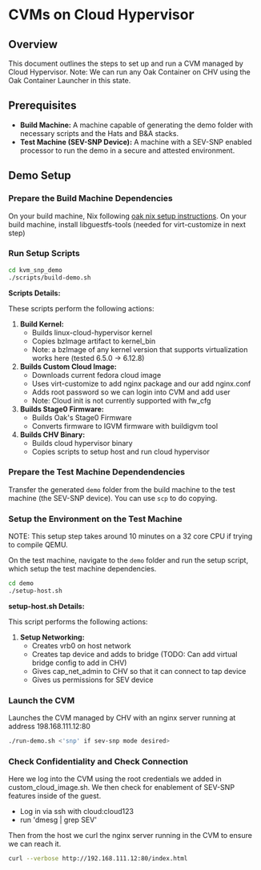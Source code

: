 # CVMs on Cloud Hypervisor

## Overview

This document outlines the steps to set up and run a CVM managed by Cloud Hypervisor.
Note: We can run any Oak Container on CHV using the Oak Container Launcher in this state.

## Prerequisites

- **Build Machine:** A machine capable of generating the demo folder with necessary scripts and the Hats and B&A stacks.
- **Test Machine (SEV-SNP Device):** A machine with a SEV-SNP enabled processor to run the demo in a secure and attested environment.

## Demo Setup

### Prepare the Build Machine Dependencies
On your build machine, Nix following [oak nix setup instructions](https://github.com/project-oak/oak/blob/main/docs/development.md#install-nix).
On your build machine, install libguestfs-tools (needed for virt-customize in next step)

### Run Setup Scripts

```bash
cd kvm_snp_demo
./scripts/build-demo.sh
```

**Scripts Details:**

These scripts perform the following actions:

1.  **Build Kernel:**
    - Builds linux-cloud-hypervisor kernel
    - Copies bzImage artifact to kernel_bin
    - Note: a bzImage of any kernel version that supports virtualization works here (tested 6.5.0 -> 6.12.8)
2.  **Builds Custom Cloud Image:**
    - Downloads current fedora cloud image
    - Uses virt-customize to add nginx package and our add nginx.conf
    - Adds root password so we can login into CVM and add user
    - Note: Cloud init is not currently supported with fw_cfg
3. **Builds Stage0 Firmware:**
    - Builds Oak's Stage0 Firmware
    - Converts firmware to IGVM firmware with buildigvm tool
4. **Builds CHV Binary:**
    - Builds cloud hypervisor binary
    - Copies scripts to setup host and run cloud hypervisor

### Prepare the Test Machine Dependendencies

Transfer the generated `demo` folder from the build machine to the test machine (the SEV-SNP device). You can use `scp` to do copying.

### Setup the Environment on the Test Machine

NOTE: This setup step takes around 10 minutes on a 32 core CPU if trying to compile QEMU.

On the test machine, navigate to the `demo` folder and run the setup script,
which setup the test machine dependencies.

```bash
cd demo
./setup-host.sh
```

**setup-host.sh Details:**

This script performs the following actions:

1.  **Setup Networking:**
    - Creates vrb0 on host network
    - Creates tap device and adds to bridge (TODO: Can add virtual bridge config to add in CHV)
    - Gives cap_net_admin to CHV so that it can connect to tap device
    - Gives us permissions for SEV device

### Launch the CVM

Launches the CVM managed by CHV with an nginx server running at address 198.168.111.12:80

```bash
./run-demo.sh <'snp' if sev-snp mode desired>
```

### Check Confidentiality and Check Connection

Here we log into the CVM using the root credentials we added in custom_cloud_image.sh. We then check
for enablement of SEV-SNP features inside of the guest.
- Log in via ssh with cloud:cloud123
- run 'dmesg | grep SEV'

Then from the host we curl the nginx server running in the CVM to ensure we can reach it.

```bash
curl --verbose http://192.168.111.12:80/index.html
```